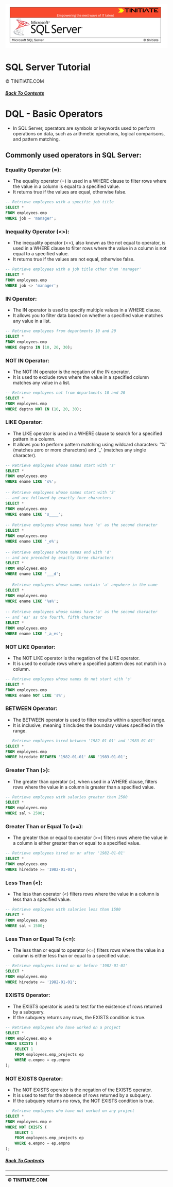 ![SQL Server Tinitiate Image](sqlserver.png)

# SQL Server Tutorial
&copy; TINITIATE.COM

##### [Back To Contents](./README.md)

# DQL - Basic Operators
* In SQL Server, operators are symbols or keywords used to perform operations on data, such as arithmetic operations, logical comparisons, and pattern matching.

## Commonly used operators in SQL Server:
### Equality Operator (=):
* The equality operator (=) is used in a WHERE clause to filter rows where the value in a column is equal to a specified value.
* It returns true if the values are equal, otherwise false.
```sql
-- Retrieve employees with a specific job title
SELECT *
FROM employees.emp
WHERE job = 'manager';
```
### Inequality Operator (<>):
* The inequality operator (<>), also known as the not equal to operator, is used in a WHERE clause to filter rows where the value in a column is not equal to a specified value.
* It returns true if the values are not equal, otherwise false.
```sql
-- Retrieve employees with a job title other than 'manager'
SELECT *
FROM employees.emp
WHERE job <> 'manager';
```
### IN Operator:
* The IN operator is used to specify multiple values in a WHERE clause.
* It allows you to filter data based on whether a specified value matches any value in a list.
```sql
-- Retrieve employees from departments 10 and 20
SELECT *
FROM employees.emp
WHERE deptno IN (10, 20, 30);
```
### NOT IN Operator:
* The NOT IN operator is the negation of the IN operator.
* It is used to exclude rows where the value in a specified column matches any value in a list.
```sql
-- Retrieve employees not from departments 10 and 20
SELECT *
FROM employees.emp
WHERE deptno NOT IN (10, 20, 30);
```
### LIKE Operator:
* The LIKE operator is used in a WHERE clause to search for a specified pattern in a column.
* It allows you to perform pattern matching using wildcard characters: '%' (matches zero or more characters) and '_' (matches any single character).
```sql
-- Retrieve employees whose names start with 's'
SELECT *
FROM employees.emp
WHERE ename LIKE 's%';

-- Retrieve employees whose names start with 'S'
-- and are followed by exactly four characters
SELECT *
FROM employees.emp
WHERE ename LIKE 's____';

-- Retrieve employees whose names have 'e' as the second character
SELECT *
FROM employees.emp
WHERE ename LIKE '_e%';

-- Retrieve employees whose names end with 'd'
-- and are preceded by exactly three characters
SELECT *
FROM employees.emp
WHERE ename LIKE '___d';

-- Retrieve employees whose names contain 'a' anywhere in the name
SELECT *
FROM employees.emp
WHERE ename LIKE '%a%';

-- Retrieve employees whose names have 'a' as the second character
-- and 'es' as the fourth, fifth character
SELECT *
FROM employees.emp
WHERE ename LIKE '_a_es';
```
### NOT LIKE Operator:
* The NOT LIKE operator is the negation of the LIKE operator.
* It is used to exclude rows where a specified pattern does not match in a column.
```sql
-- Retrieve employees whose names do not start with 's'
SELECT *
FROM employees.emp
WHERE ename NOT LIKE 's%';
```
### BETWEEN Operator:
* The BETWEEN operator is used to filter results within a specified range.
* It is inclusive, meaning it includes the boundary values specified in the range.
```sql
-- Retrieve employees hired between '1982-01-01' and '1983-01-01'
SELECT *
FROM employees.emp
WHERE hiredate BETWEEN '1982-01-01' AND '1983-01-01';
```
### Greater Than (>):
* The greater than operator (>), when used in a WHERE clause, filters rows where the value in a column is greater than a specified value.
```sql
-- Retrieve employees with salaries greater than 2500
SELECT *
FROM employees.emp
WHERE sal > 2500;
```
### Greater Than or Equal To (>=):
* The greater than or equal to operator (>=) filters rows where the value in a column is either greater than or equal to a specified value.
```sql
-- Retrieve employees hired on or after '1982-01-01'
SELECT *
FROM employees.emp
WHERE hiredate >= '1982-01-01';
```
### Less Than (<):
* The less than operator (<) filters rows where the value in a column is less than a specified value.
```sql
-- Retrieve employees with salaries less than 1500
SELECT *
FROM employees.emp
WHERE sal < 1500;
```
### Less Than or Equal To (<=):
* The less than or equal to operator (<=) filters rows where the value in a column is either less than or equal to a specified value.
```sql
-- Retrieve employees hired on or before '1982-01-01'
SELECT *
FROM employees.emp
WHERE hiredate <= '1982-01-01';
```
### EXISTS Operator:
* The EXISTS operator is used to test for the existence of rows returned by a subquery.
* If the subquery returns any rows, the EXISTS condition is true.
```sql
-- Retrieve employees who have worked on a project
SELECT *
FROM employees.emp e
WHERE EXISTS (
    SELECT 1
    FROM employees.emp_projects ep
    WHERE e.empno = ep.empno
);
```
### NOT EXISTS Operator:
* The NOT EXISTS operator is the negation of the EXISTS operator.
* It is used to test for the absence of rows returned by a subquery.
* If the subquery returns no rows, the NOT EXISTS condition is true.
```sql
-- Retrieve employees who have not worked on any project
SELECT *
FROM employees.emp e
WHERE NOT EXISTS (
    SELECT 1
    FROM employees.emp_projects ep
    WHERE e.empno = ep.empno
);
```

##### [Back To Contents](./README.md)
***
| &copy; TINITIATE.COM |
|----------------------|
